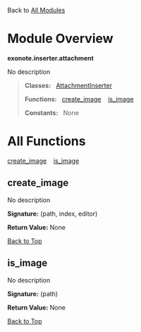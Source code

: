 Back to [All Modules](https://github.com/pyrustic/exonote/blob/master/docs/modules/README.md#readme)

# Module Overview

**exonote.inserter.attachment**
 
No description

> **Classes:** &nbsp; [AttachmentInserter](https://github.com/pyrustic/exonote/blob/master/docs/modules/content/exonote.inserter.attachment/content/classes/AttachmentInserter.md#class-attachmentinserter)
>
> **Functions:** &nbsp; [create\_image](#create_image) &nbsp;&nbsp; [is\_image](#is_image)
>
> **Constants:** &nbsp; None

# All Functions
[create\_image](#create_image) &nbsp;&nbsp; [is\_image](#is_image)

## create\_image
No description



**Signature:** (path, index, editor)





**Return Value:** None

[Back to Top](#module-overview)


## is\_image
No description



**Signature:** (path)





**Return Value:** None

[Back to Top](#module-overview)


